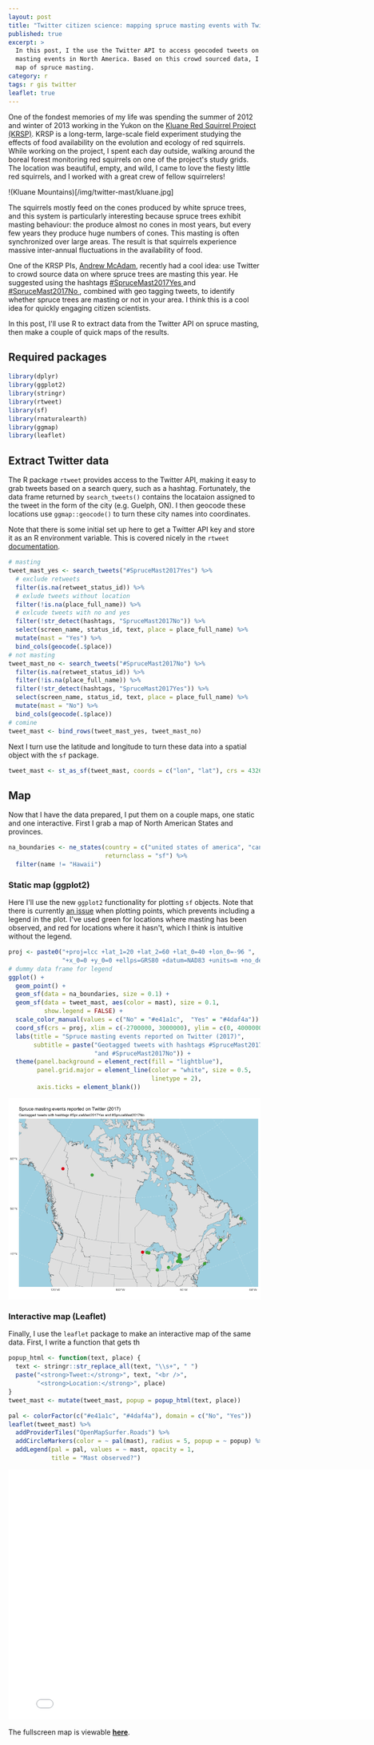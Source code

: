 ```yaml
---
layout: post
title: "Twitter citizen science: mapping spruce masting events with Twitter"
published: true
excerpt: >
  In this post, I the use the Twitter API to access geocoded tweets on spruce 
  masting events in North America. Based on this crowd sourced data, I produce a
  map of spruce masting.
category: r
tags: r gis twitter
leaflet: true
---
```


One of the fondest memories of my life was spending the summer of 2012 and winter of 2013 working in the Yukon on the [Kluane Red Squirrel Project (KRSP)](http://redsquirrel.biology.ualberta.ca/). KRSP is a long-term, large-scale field experiment studying the effects of food availability on the evolution and ecology of red squirrels. While working on the project, I spent each day outside, walking around the boreal forest monitoring red squirrels on one of the project's study grids. The location was beautiful, empty, and wild, I came to love the fiesty little red squirrels, and I worked with a great crew of fellow squirrelers!

!(Kluane Mountains)[/img/twitter-mast/kluane.jpg]

The squirrels mostly feed on the cones produced by white spruce trees, and this system is particularly interesting because spruce trees exhibit masting behaviour: the produce almost no cones in most years, but every few years they produce huge numbers of cones. This masting is often synchronized over large areas. The result is that squirrels experience massive inter-annual fluctuations in the availability of food.

One of the KRSP PIs, [Andrew McAdam](http://www.mcadamlab.ca/), recently had a cool idea: use Twitter to crowd source data on where spruce trees are masting this year. He suggested using the hashtags [#SpruceMast2017Yes ](https://twitter.com/hashtag/SpruceMast2017Yes?src=hash) and [#SpruceMast2017No ](https://twitter.com/hashtag/SpruceMast2017No?src=hash), combined with geo tagging tweets, to identify whether spruce trees are masting or not in your area. I think this is a cool idea for quickly engaging citizen scientists.

In this post, I'll use R to extract data from the Twitter API on spruce masting, then make a couple of quick maps of the results.

## Required packages


```r
library(dplyr)
library(ggplot2)
library(stringr)
library(rtweet)
library(sf)
library(rnaturalearth)
library(ggmap)
library(leaflet)
```

## Extract Twitter data

The R package `rtweet` provides access to the Twitter API, making it easy to grab tweets based on a search query, such as a hashtag. Fortunately, the data frame returned by `search_tweets()` contains the locataion assigned to the tweet in the form of the city (e.g. Guelph, ON). I then geocode these locations use `ggmap::geocode()` to turn these city names into coordinates.

Note that there is some initial set up here to get a Twitter API key and store it as an R environment variable. This is covered nicely in the `rtweet` [documentation](http://rtweet.info/articles/auth.html).


```r
# masting
tweet_mast_yes <- search_tweets("#SpruceMast2017Yes") %>% 
  # exclude retweets
  filter(is.na(retweet_status_id)) %>% 
  # exlude tweets without location
  filter(!is.na(place_full_name)) %>% 
  # exlcude tweets with no and yes
  filter(!str_detect(hashtags, "SpruceMast2017No")) %>% 
  select(screen_name, status_id, text, place = place_full_name) %>% 
  mutate(mast = "Yes") %>% 
  bind_cols(geocode(.$place))
# not masting
tweet_mast_no <- search_tweets("#SpruceMast2017No") %>% 
  filter(is.na(retweet_status_id)) %>% 
  filter(!is.na(place_full_name)) %>% 
  filter(!str_detect(hashtags, "SpruceMast2017Yes")) %>% 
  select(screen_name, status_id, text, place = place_full_name) %>% 
  mutate(mast = "No") %>% 
  bind_cols(geocode(.$place))
# comine
tweet_mast <- bind_rows(tweet_mast_yes, tweet_mast_no)
```

Next I turn use the latitude and longitude to turn these data into a spatial object with the `sf` package.


```r
tweet_mast <- st_as_sf(tweet_mast, coords = c("lon", "lat"), crs = 4326)
```

## Map 

Now that I have the data prepared, I put them on a couple maps, one static and one interactive. First I grab a map of North American States and provinces.


```r
na_boundaries <- ne_states(country = c("united states of america", "canada"),
                           returnclass = "sf") %>% 
  filter(name != "Hawaii")
```

### Static map (ggplot2)

Here I'll use the new `ggplot2` functionality for plotting `sf` objects. Note that there is currently [an issue](https://github.com/tidyverse/ggplot2/issues/2037) when plotting points, which prevents including a legend in the plot. I've used green for locations where masting has been observed, and red for locations where it hasn't, which I think is intuitive without the legend.


```r
proj <- paste0("+proj=lcc +lat_1=20 +lat_2=60 +lat_0=40 +lon_0=-96 ",
               "+x_0=0 +y_0=0 +ellps=GRS80 +datum=NAD83 +units=m +no_defs")
# dummy data frame for legend
ggplot() +
  geom_point() +
  geom_sf(data = na_boundaries, size = 0.1) +
  geom_sf(data = tweet_mast, aes(color = mast), size = 0.1,
          show.legend = FALSE) +
  scale_color_manual(values = c("No" = "#e41a1c",  "Yes" = "#4daf4a")) +
  coord_sf(crs = proj, xlim = c(-2700000, 3000000), ylim = c(0, 4000000)) +
  labs(title = "Spruce masting events reported on Twitter (2017)",
       subtitle = paste("Geotagged tweets with hashtags #SpruceMast2017Yes",
                        "and #SpruceMast2017No")) +
  theme(panel.background = element_rect(fill = "lightblue"), 
        panel.grid.major = element_line(color = "white", size = 0.5, 
                                        linetype = 2),
        axis.ticks = element_blank())
```

<a href="/figures//tweet-mast_gg-1.png"><img src="/figures//tweet-mast_gg-1.png" title="plot of chunk gg" alt="plot of chunk gg" style="display: block; margin: auto;" /></a>

### Interactive map (Leaflet)

Finally, I use the `leaflet` package to make an interactive map of the same data. First, I write a function that gets th


```r
popup_html <- function(text, place) {
  text <- stringr::str_replace_all(text, "\\s+", " ")
  paste("<strong>Tweet:</strong>", text, "<br />", 
        "<strong>Location:</strong>", place)
}
tweet_mast <- mutate(tweet_mast, popup = popup_html(text, place))
```


```r
pal <- colorFactor(c("#e41a1c", "#4daf4a"), domain = c("No", "Yes"))
leaflet(tweet_mast) %>% 
  addProviderTiles("OpenMapSurfer.Roads") %>% 
  addCircleMarkers(color = ~ pal(mast), radius = 5, popup = ~ popup) %>% 
  addLegend(pal = pal, values = ~ mast, opacity = 1,
            title = "Mast observed?")
```



<iframe src="/assets/leaflet/tweet-mast.html" style="border: none; width: 800px; height: 500px"></iframe>

The fullscreen map is viewable <a href="/assets/leaflet/tweet-mast.html" target="_blank"><strong>here</strong></a>.
